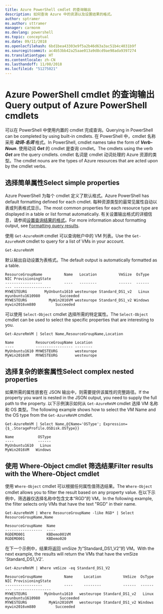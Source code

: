 ```yaml
---
title: Azure PowerShell cmdlet 的查询输出
description: 如何查询 Azure 中的资源以及设置结果的格式。
author: sptramer
ms.author: sttramer
manager: carmonm
ms.devlang: powershell
ms.topic: conceptual
ms.date: 09/11/2018
ms.openlocfilehash: 6bd1bea43303e9f5a2b46d63a3ac51b4c4031b9f
ms.sourcegitcommit: ac4b53bb42a25aae013a9d8cd9ae98ada9397274
ms.translationtype: HT
ms.contentlocale: zh-CN
ms.lasthandoff: 11/08/2018
ms.locfileid: "51275021"
---
```

# <a name="query-output-of-azure-powershell-cmdlets"></a><span data-ttu-id="93f54-103">Azure PowerShell cmdlet 的查询输出</span><span class="sxs-lookup"><span data-stu-id="93f54-103">Query output of Azure PowerShell cmdlets</span></span>

<span data-ttu-id="93f54-104">可以在 PowerShell 中使用内置的 cmdlet 完成查询。</span><span class="sxs-lookup"><span data-stu-id="93f54-104">Querying in PowerShell can be completed by using built-in cmdlets.</span></span> <span data-ttu-id="93f54-105">在 PowerShell 中，cmdlet 名称采用 **_动词-名词_** 格式。</span><span class="sxs-lookup"><span data-stu-id="93f54-105">In PowerShell, cmdlet names take the form of **_Verb-Noun_**.</span></span> <span data-ttu-id="93f54-106">使用动词 **_Get_** 的 cmdlet 是查询 cmdlet。</span><span class="sxs-lookup"><span data-stu-id="93f54-106">The cmdlets using the verb **_Get_** are the query cmdlets.</span></span> <span data-ttu-id="93f54-107">cmdlet 名词是 cmdlet 动词处理的 Azure 资源的类型。</span><span class="sxs-lookup"><span data-stu-id="93f54-107">The cmdlet nouns are the types of Azure resources that are acted upon by the cmdlet verbs.</span></span>

## <a name="select-simple-properties"></a><span data-ttu-id="93f54-108">选择简单属性</span><span class="sxs-lookup"><span data-stu-id="93f54-108">Select simple properties</span></span>

<span data-ttu-id="93f54-109">Azure PowerShell 为每个 cmdlet 定义了默认格式。</span><span class="sxs-lookup"><span data-stu-id="93f54-109">Azure PowerShell has default formatting defined for each cmdlet.</span></span> <span data-ttu-id="93f54-110">每种资源类型的最常见属性自动以表或列表格式显示。</span><span class="sxs-lookup"><span data-stu-id="93f54-110">The most common properties for each resource type are displayed in a table or list format automatically.</span></span> <span data-ttu-id="93f54-111">有关设置输出格式的详细信息，请参阅[设置查询结果的格式](formatting-output.md)。</span><span class="sxs-lookup"><span data-stu-id="93f54-111">For more information about formatting output, see [Formatting query results](formatting-output.md).</span></span>

<span data-ttu-id="93f54-112">使用 `Get-AzureRmVM` cmdlet 可以查询帐户中的 VM 列表。</span><span class="sxs-lookup"><span data-stu-id="93f54-112">Use the `Get-AzureRmVM` cmdlet to query for a list of VMs in your account.</span></span>

```azurepowershell-interactive
Get-AzureRmVM
```

<span data-ttu-id="93f54-113">默认输出自动设置为表格式。</span><span class="sxs-lookup"><span data-stu-id="93f54-113">The default output is automatically formatted as a table.</span></span>

```output
ResourceGroupName          Name   Location          VmSize  OsType              NIC ProvisioningState
-----------------          ----   --------          ------  ------              --- -----------------
MYWESTEURG        MyUnbuntu1610 westeurope Standard_DS1_v2   Linux myunbuntu1610980         Succeeded
MYWESTEURG          MyWin2016VM westeurope Standard_DS1_v2 Windows   mywin2016vm880         Succeeded
```

<span data-ttu-id="93f54-114">可以使用 `Select-Object` cmdlet 选择所需的特定属性。</span><span class="sxs-lookup"><span data-stu-id="93f54-114">The `Select-Object` cmdlet can be used to select the specific properties that are interesting to you.</span></span>

```azurepowershell-interactive
Get-AzureRmVM | Select Name,ResourceGroupName,Location
```

```output
Name          ResourceGroupName Location
----          ----------------- --------
MyUnbuntu1610 MYWESTEURG        westeurope
MyWin2016VM   MYWESTEURG        westeurope
```

## <a name="select-complex-nested-properties"></a><span data-ttu-id="93f54-115">选择复杂的嵌套属性</span><span class="sxs-lookup"><span data-stu-id="93f54-115">Select complex nested properties</span></span>

<span data-ttu-id="93f54-116">如果所需的属性嵌套在 JSON 输出中，则需要提供该属性的完整路径。</span><span class="sxs-lookup"><span data-stu-id="93f54-116">If the property you want is nested in the JSON output, you need to supply the full path to the property.</span></span> <span data-ttu-id="93f54-117">以下示例演示如何从 `Get-AzureRmVM` cmdlet 选择 VM 名称和 OS 类型。</span><span class="sxs-lookup"><span data-stu-id="93f54-117">The following example shows how to select the VM Name and the OS type from the `Get-AzureRmVM` cmdlet.</span></span>

```azurepowershell-interactive
Get-AzureRmVM | Select Name,@{Name='OSType'; Expression={$_.StorageProfile.OSDisk.OSType}}
```

```output
Name           OSType
----           ------
MyUnbuntu1610   Linux
MyWin2016VM   Windows
```

## <a name="filter-results-with-the-where-object-cmdlet"></a><span data-ttu-id="93f54-118">使用 Where-Object cmdlet 筛选结果</span><span class="sxs-lookup"><span data-stu-id="93f54-118">Filter results with the Where-Object cmdlet</span></span>

<span data-ttu-id="93f54-119">使用 `Where-Object` cmdlet 可以根据任何属性值筛选结果。</span><span class="sxs-lookup"><span data-stu-id="93f54-119">The `Where-Object` cmdlet allows you to filter the result based on any property value.</span></span> <span data-ttu-id="93f54-120">在以下示例中，筛选器仅选择名称中包含文本“RGD”的 VM。</span><span class="sxs-lookup"><span data-stu-id="93f54-120">In the following example, the filter selects only VMs that have the text "RGD" in their name.</span></span>

```azurepowershell-interactive
Get-AzureRmVM | Where ResourceGroupName -like RGD* | Select ResourceGroupName,Name
```

```output
ResourceGroupName  Name
-----------------  ----
RGDEMO001          KBDemo001VM
RGDEMO001          KBDemo020
```

<span data-ttu-id="93f54-121">在下一个示例中，结果将返回 vmSize 为“Standard_DS1_V2”的 VM。</span><span class="sxs-lookup"><span data-stu-id="93f54-121">With the next example, the results will return the VMs that have the vmSize 'Standard_DS1_V2'.</span></span>

```azurepowershell-interactive
Get-AzureRmVM | Where vmSize -eq Standard_DS1_V2
```

```output
ResourceGroupName          Name     Location          VmSize  OsType              NIC ProvisioningState
-----------------          ----     --------          ------  ------              --- -----------------
MYWESTEURG        MyUnbuntu1610   westeurope Standard_DS1_v2   Linux myunbuntu1610980         Succeeded
MYWESTEURG          MyWin2016VM   westeurope Standard_DS1_v2 Windows   mywin2016vm880         Succeeded
```